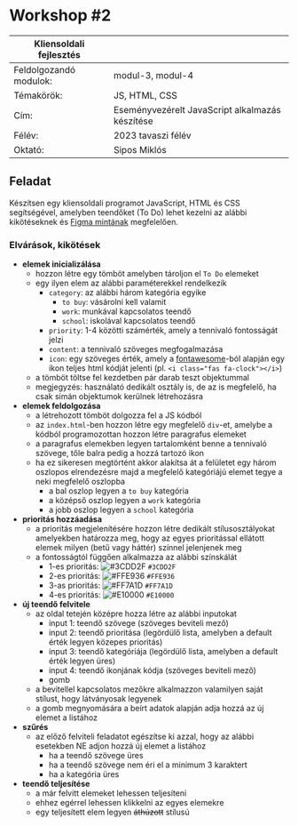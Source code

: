 # Workshop #2

| Kliensoldali fejlesztés | |
|-----|---|
| Feldolgozandó modulok: | modul-3, modul-4 |
| Témakörök: | JS, HTML, CSS |
| Cím: | Eseményvezérelt JavaScript alkalmazás készítése |
| Félév: | 2023 tavaszi félév |
| Oktató: | Sipos Miklós |

## Feladat

Készítsen egy kliensoldali programot JavaScript, HTML és CSS segítségével, amelyben teendőket (To Do) lehet kezelni az alábbi kikötéseknek és [Figma mintának](https://www.figma.com/file/BT0EAUeObC5Jm1d97sOVWK/workshop-2-todo-manager?node-id=0%3A1&t=DecApPk9TubGZ4jt-1) megfelelően.

### Elvárások, kikötések
 - **elemek inicializálása**
    - hozzon létre egy tömböt amelyben tároljon el `To Do` elemeket
    - egy ilyen elem az alábbi paraméterekkel rendelkezik
        - `category`: az alábbi három kategória egyike
            - `to buy`: vásárolni kell valamit
            - `work`: munkával kapcsolatos teendő
            - `school`: iskolával kapcsolatos teendő
        - `priority`: 1-4 közötti számérték, amely a tennivaló fontosságát jelzi
        - `content`: a tennivaló szöveges megfogalmazása
        - `icon`: egy szöveges érték, amely a [fontawesome](https://www.w3schools.com/icons/fontawesome5_intro.asp)-ból alapján egy ikon teljes html kódját jelenti (pl. `<i class="fas fa-clock"></i>`)
    - a tömböt töltse fel kezdetben pár darab teszt objektummal
    - megjegyzés: használató dedikált osztály is, de az is megfelelő, ha csak simán objektumok kerülnek létrehozásra
- **elemek feldolgozása**
    - a létrehozott tömböt dolgozza fel a JS kódból
    - az `index.html`-ben hozzon létre egy megfelelő `div`-et, amelybe a kódból programozottan hozzon létre paragrafus elemeket
    - a paragrafus elemekben legyen tartalomként benne a tennivaló szövege, tőle balra pedig a hozzá tartozó ikon
    - ha ez sikeresen megtörtént akkor alakítsa át a felületet egy három oszlopos elrendezésre majd a megfelelő kategóriájú elemet tegye a neki megfelelő oszlopba
        - a bal oszlop legyen a `to buy` kategória
        - a középső oszlop legyen a `work` kategória
        - a jobb oszlop legyen a `school` kategória
- **prioritás hozzáadása**
    - a prioritás megjelenítésére hozzon létre dedikált stílusosztályokat amelyekben határozza meg, hogy az egyes prioritással ellátott elemek milyen (betű vagy háttér) színnel jelenjenek meg
    - a fontosságtól függően alkalmazza az alábbi színskálát
        - 1-es prioritás: ![#3CDD2F](https://placehold.co/15x15/3CDD2F/3CDD2F.png) `#3CDD2F`
        - 2-es prioritás: ![#FFE936](https://placehold.co/15x15/FFE936/FFE936.png) `#FFE936`
        - 3-as prioritás: ![#FF7A1D](https://placehold.co/15x15/FF7A1D/FF7A1D.png) `#FF7A1D`
        - 4-es prioritás: ![#E10000](https://placehold.co/15x15/E10000/E10000.png) `#E10000`
- **új teendő felvitele**
    - az oldal tetején középre hozza létre az alábbi inputokat
        - input 1: teendő szövege (szöveges beviteli mező)
        - input 2: teendő prioritása (legördülő lista, amelyben a default érték legyen közepes prioritás)
        - input 3: teendő kategóriája (legördülő lista, amelyben a default érték legyen üres)
        - input 4: teendő ikonjának kódja (szöveges beviteli mező)
        - gomb
    - a bevitellel kapcsolatos mezőkre alkalmazzon valamilyen saját stílust, hogy látványosak legyenek
    - a gomb megnyomására a beírt adatok alapján adja hozzá az új elemet a listához
- **szűrés**
    - az előző felviteli feladatot egészítse ki azzal, hogy az alábbi esetekben NE adjon hozzá új elemet a listához
        - ha a teendő szövege üres
        - ha a teendő szövege nem éri el a minimum 3 karaktert
        - ha a kategória üres
- **teendő teljesítése**
    - a már felvitt elemeket lehessen teljesíteni
    - ehhez egérrel lehessen klikkelni az egyes elemekre
    - egy teljesített elem legyen ~~áthúzott~~ stílusú